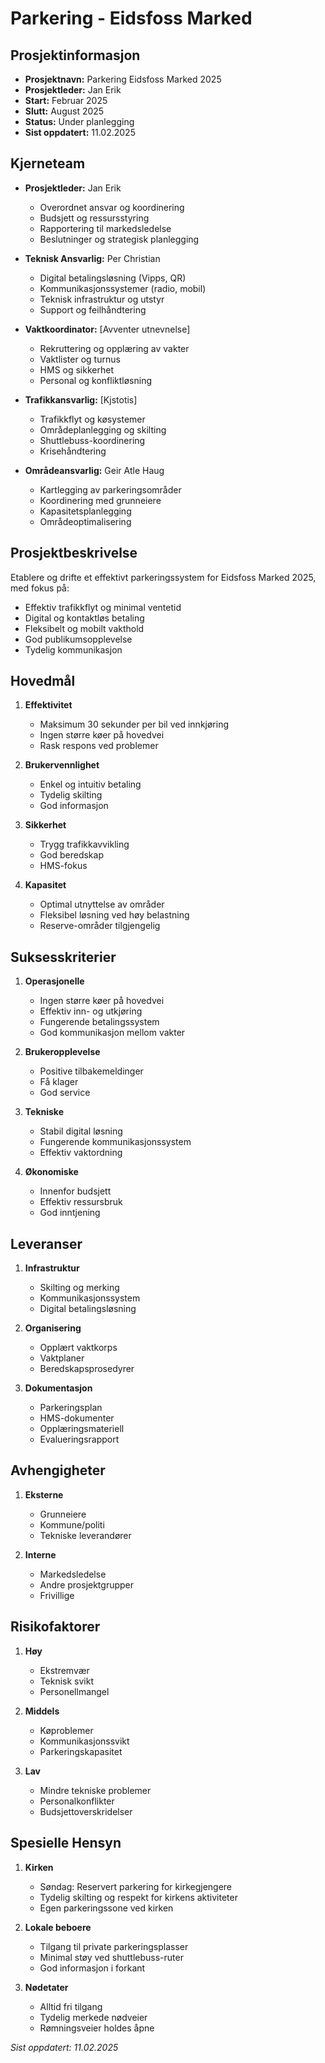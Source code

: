 # Parkering - Eidsfoss Marked

## Prosjektinformasjon

- **Prosjektnavn:** Parkering Eidsfoss Marked 2025
- **Prosjektleder:** Jan Erik
- **Start:** Februar 2025
- **Slutt:** August 2025
- **Status:** Under planlegging
- **Sist oppdatert:** 11.02.2025

## Kjerneteam

- **Prosjektleder:** Jan Erik
  
  * Overordnet ansvar og koordinering
  * Budsjett og ressursstyring
  * Rapportering til markedsledelse
  * Beslutninger og strategisk planlegging

- **Teknisk Ansvarlig:** Per Christian
  
  * Digital betalingsløsning (Vipps, QR)
  * Kommunikasjonssystemer (radio, mobil)
  * Teknisk infrastruktur og utstyr
  * Support og feilhåndtering

- **Vaktkoordinator:** [Avventer utnevnelse]
  
  * Rekruttering og opplæring av vakter
  * Vaktlister og turnus
  * HMS og sikkerhet
  * Personal og konfliktløsning

- **Trafikkansvarlig:** [Kjstotis]
  
  * Trafikkflyt og køsystemer
  * Områdeplanlegging og skilting
  * Shuttlebuss-koordinering
  * Krisehåndtering

- **Områdeansvarlig:** Geir Atle Haug
  
  * Kartlegging av parkeringsområder
  * Koordinering med grunneiere
  * Kapasitetsplanlegging
  * Områdeoptimalisering

## Prosjektbeskrivelse

Etablere og drifte et effektivt parkeringssystem for Eidsfoss Marked 2025, med fokus på:

- Effektiv trafikkflyt og minimal ventetid
- Digital og kontaktløs betaling
- Fleksibelt og mobilt vakthold
- God publikumsopplevelse
- Tydelig kommunikasjon

## Hovedmål

1. **Effektivitet**
   
   - Maksimum 30 sekunder per bil ved innkjøring
   - Ingen større køer på hovedvei
   - Rask respons ved problemer

2. **Brukervennlighet**
   
   - Enkel og intuitiv betaling
   - Tydelig skilting
   - God informasjon

3. **Sikkerhet**
   
   - Trygg trafikkavvikling
   - God beredskap
   - HMS-fokus

4. **Kapasitet**
   
   - Optimal utnyttelse av områder
   - Fleksibel løsning ved høy belastning
   - Reserve-områder tilgjengelig

## Suksesskriterier

1. **Operasjonelle**
   
   - Ingen større køer på hovedvei
   - Effektiv inn- og utkjøring
   - Fungerende betalingssystem
   - God kommunikasjon mellom vakter

2. **Brukeropplevelse**
   
   - Positive tilbakemeldinger
   - Få klager
   - God service

3. **Tekniske**
   
   - Stabil digital løsning
   - Fungerende kommunikasjonssystem
   - Effektiv vaktordning

4. **Økonomiske**
   
   - Innenfor budsjett
   - Effektiv ressursbruk
   - God inntjening

## Leveranser

1. **Infrastruktur**
   
   - Skilting og merking
   - Kommunikasjonssystem
   - Digital betalingsløsning

2. **Organisering**
   
   - Opplært vaktkorps
   - Vaktplaner
   - Beredskapsprosedyrer

3. **Dokumentasjon**
   
   - Parkeringsplan
   - HMS-dokumenter
   - Opplæringsmateriell
   - Evalueringsrapport

## Avhengigheter

1. **Eksterne**
   
   - Grunneiere
   - Kommune/politi
   - Tekniske leverandører

2. **Interne**
   
   - Markedsledelse
   - Andre prosjektgrupper
   - Frivillige

## Risikofaktorer

1. **Høy**
   
   - Ekstremvær
   - Teknisk svikt
   - Personellmangel

2. **Middels**
   
   - Køproblemer
   - Kommunikasjonssvikt
   - Parkeringskapasitet

3. **Lav**
   
   - Mindre tekniske problemer
   - Personalkonflikter
   - Budsjettoverskridelser

## Spesielle Hensyn

1. **Kirken**
   
   - Søndag: Reservert parkering for kirkegjengere
   - Tydelig skilting og respekt for kirkens aktiviteter
   - Egen parkeringssone ved kirken

2. **Lokale beboere**
   
   - Tilgang til private parkeringsplasser
   - Minimal støy ved shuttlebuss-ruter
   - God informasjon i forkant

3. **Nødetater**
   
   - Alltid fri tilgang
   - Tydelig merkede nødveier
   - Rømningsveier holdes åpne

*Sist oppdatert: 11.02.2025*
